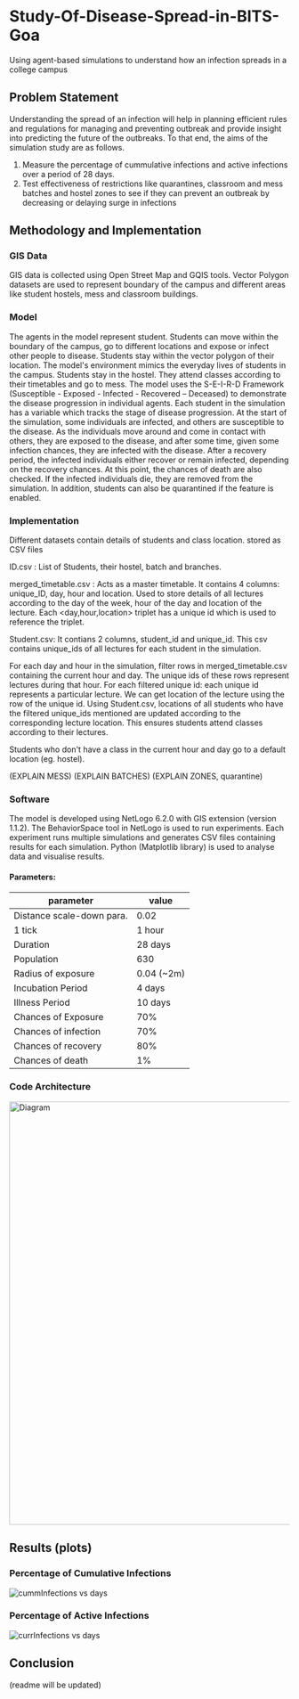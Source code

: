 # Study-Of-Disease-Spread-in-BITS-Goa
Using agent-based simulations to understand how an infection spreads in a college campus
## Problem Statement
Understanding the spread of an infection will help in planning efficient rules and regulations for managing and preventing outbreak and provide insight into predicting the future of the outbreaks. To that end, the aims of the simulation study are as follows. 
1. Measure the percentage of cummulative infections and active infections over a period of 28 days.
2. Test effectiveness of restrictions like quarantines, classroom and mess batches and hostel zones to see if they can prevent an outbreak by decreasing or delaying surge in infections 
## Methodology and Implementation
### GIS Data
GIS data is collected using Open Street Map and GQIS tools. Vector Polygon datasets are used to represent boundary of the campus and different areas like student hostels, mess and classroom buildings.
### Model
The agents in the model represent student. Students can move within the boundary of the campus, go to different locations and expose or infect other people to disease. Students stay within the vector polygon of their location. The model's environment mimics the everyday lives of students in the campus. Students stay in the hostel. They attend classes according to their timetables and go to mess.
The model uses the S-E-I-R-D Framework (Susceptible - Exposed - Infected - Recovered – Deceased) to demonstrate the disease progression in individual agents. Each student in the simulation has a variable which tracks the stage of disease progression. At the start of the simulation, some individuals are infected, and others are susceptible to the disease. As the individuals move around and come in contact with others, they are exposed to the disease, and after some time, given some infection chances, they are infected with the disease. After a recovery period, the infected individuals either recover or remain infected, depending on the recovery chances. At this point, the chances of death are also checked. If the infected individuals die, they are removed from the simulation. In addition, students can also be quarantined if the feature is enabled.
### Implementation
Different datasets contain details of students and class location. stored as CSV files

ID.csv : List of Students, their hostel, batch and branches.

merged_timetable.csv : Acts as a master timetable. It contains 4 columns: unique_ID, day, hour and location. Used to store details of all lectures according to the day of the week, hour of the day and location of the lecture. Each <day,hour,location> triplet has a unique id which is used to reference the triplet.

Student.csv: It contians 2 columns, student_id and unique_id. This csv contains unique_ids of all lectures for each student in the simulation.

For each day and hour in the simulation, filter rows in merged_timetable.csv containing the current hour and day. The unique ids of these rows represent lectures during that hour.
For each filtered unique id: each unique id represents a particular lecture. We can get location of the lecture using the row of the unique id. Using Student.csv, locations of all students who have the filtered unique_ids mentioned are updated according to the corresponding lecture location. This ensures students attend classes according to their lectures.

Students who don't have a class in the current hour and day go to a default location (eg. hostel). 

(EXPLAIN MESS)
(EXPLAIN BATCHES)
(EXPLAIN ZONES, quarantine)


### Software 
The model is developed using NetLogo 6.2.0 with GIS extension (version 1.1.2). The BehaviorSpace tool in NetLogo is used to run experiments. Each experiment runs multiple simulations and generates CSV files containing results for each simulation. Python (Matplotlib library) is used to analyse data and visualise results.

#### Parameters: 

|parameter|value| 
|----|-------|  
|Distance scale-down para.| 0.02|
|1 tick| 1 hour|
|Duration|28 days|
|Population|630|
|Radius of exposure| 0.04 (~2m)|
|Incubation Period|4 days|
|Illness Period|10 days|
|Chances of Exposure|70%|
|Chances of infection|70%|
|Chances of recovery|80%|
|Chances of death|1%|

### Code Architecture
<img width="760" alt="Diagram" src="https://github.com/vibha-patil21/Study-Of-Disease-Spread-in-BITS-Goa/assets/98578612/9d8133f6-f2ef-4aa6-929a-d0e2e20bd097" >


## Results (plots)
### Percentage of Cumulative Infections 
![cummInfections vs days](https://github.com/vibha-patil21/Study-Of-Disease-Spread-in-BITS-Goa/assets/98578612/7c2aa39c-718d-4209-bead-ee4e62ee07c7)

### Percentage of Active Infections
![currInfections vs days](https://github.com/vibha-patil21/Study-Of-Disease-Spread-in-BITS-Goa/assets/98578612/d6fa29b7-5b07-47d7-a313-3ac52efcaf58)

## Conclusion
(readme will be updated)

